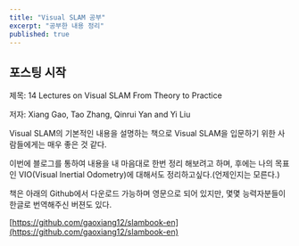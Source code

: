 ```yaml
---
title: "Visual SLAM 공부"
excerpt: "공부한 내용 정리"
published: true
---
```


## 포스팅 시작

제목: 14 Lectures on Visual SLAM From Theory to Practice

저자: Xiang Gao, Tao Zhang, Qinrui Yan and Yi Liu

Visual SLAM의 기본적인 내용을 설명하는 책으로 Visual SLAM을 입문하기 위한 사람들에게는 매우 좋은 것 같다.

이번에 블로그를 통하여 내용을 내 마음대로 한번 정리 해보려고 하며, 후에는 나의 목표인 VIO(Visual Inertial Odometry)에 대해서도 정리하고싶다.(언제인지는 모른다.)

책은 아래의 Github에서 다운로드 가능하며 영문으로 되어 있지만, 몇몇 능력자분들이 한글로 번역해주신 버젼도 있다.

[https://github.com/gaoxiang12/slambook-en](https://github.com/gaoxiang12/slambook-en)

